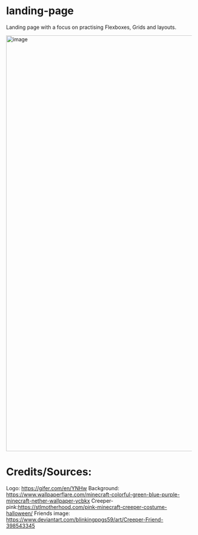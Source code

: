 # landing-page

Landing page with a focus on practising Flexboxes, Grids and layouts.

<img width="1129" alt="image" src="https://user-images.githubusercontent.com/66011769/191165709-b0beb4ee-f5b5-468e-9b5a-5a9c083ad8bd.png">


# Credits/Sources:

Logo: https://gifer.com/en/YNHw
Background: https://www.wallpaperflare.com/minecraft-colorful-green-blue-purple-minecraft-nether-wallpaper-ycbkx 
Creeper-pink:https://stlmotherhood.com/pink-minecraft-creeper-costume-halloween/
Friends image: https://www.deviantart.com/blinkingppgs59/art/Creeper-Friend-398543345
